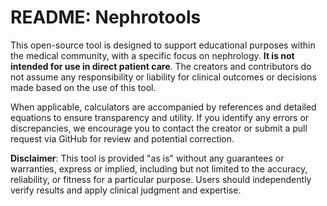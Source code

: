 # README: Nephrotools

This open-source tool is designed to support educational purposes within the medical community, with a specific focus on nephrology. **It is not intended for use in direct patient care**. The creators and contributors do not assume any responsibility or liability for clinical outcomes or decisions made based on the use of this tool.

When applicable, calculators are accompanied by references and detailed equations to ensure transparency and utility. If you identify any errors or discrepancies, we encourage you to contact the creator or submit a pull request via GitHub for review and potential correction.

**Disclaimer**: This tool is provided "as is" without any guarantees or warranties, express or implied, including but not limited to the accuracy, reliability, or fitness for a particular purpose. Users should independently verify results and apply clinical judgment and expertise.